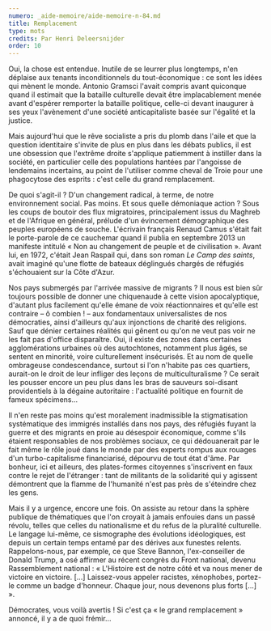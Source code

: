 ```yaml
---
numero: _aide-memoire/aide-memoire-n-84.md
title: Remplacement
type: mots
credits: Par Henri Deleersnijder
order: 10
---
```

Oui, la chose est entendue. Inutile de se leurrer plus longtemps, n'en déplaise aux tenants inconditionnels du tout-économique : ce sont les idées qui mènent le monde. Antonio Gramsci l'avait compris avant quiconque quand il estimait que la bataille culturelle devait être implacablement menée avant d'espérer remporter la bataille politique, celle-ci devant inaugurer à ses yeux l'avènement d'une société anticapitaliste basée sur l'égalité et la justice.

Mais aujourd'hui que le rêve socialiste a pris du plomb dans l'aile et que la question identitaire s'invite de plus en plus dans les débats publics, il est une obsession que l'extrême droite s'applique patiemment à instiller dans la société, en particulier celle des populations hantées par l'angoisse de lendemains incertains, au point de l'utiliser comme cheval de Troie pour une phagocytose des esprits : c'est celle du grand remplacement.

De quoi s'agit-il ? D'un changement radical, à terme, de notre environnement social. Pas moins. Et sous quelle démoniaque action ? Sous les coups de boutoir des flux migratoires, principalement issus du Maghreb et de l'Afrique en général, prélude d'un évincement démographique des peuples européens de souche. L'écrivain français Renaud Camus s'était fait le porte-parole de ce cauchemar quand il publia en septembre 2013 un manifeste intitulé « Non au changement de peuple et de civilisation ». Avant lui, en 1972, c'était Jean Raspail qui, dans son roman _Le Camp des saints_, avait imaginé qu'une flotte de bateaux déglingués chargés de réfugiés s'échouaient sur la Côte d'Azur.

Nos pays submergés par l'arrivée massive de migrants ? Il nous est bien sûr toujours possible de donner une chiquenaude à cette vision apocalyptique, d'autant plus facilement qu'elle émane de voix réactionnaires et qu'elle est contraire – ô combien ! – aux fondamentaux universalistes de nos démocraties, ainsi d'ailleurs qu'aux injonctions de charité des religions. Sauf que dénier certaines réalités qui gênent ou qu'on ne veut pas voir ne les fait pas d'office disparaître. Oui, il existe des zones dans certaines agglomérations urbaines où des autochtones, notamment plus âgés, se sentent en minorité, voire culturellement insécurisés. Et au nom de quelle ombrageuse condescendance, surtout si l'on n'habite pas ces quartiers, aurait-on le droit de leur infliger des leçons de multiculturalisme ? Ce serait les pousser encore un peu plus dans les bras de sauveurs soi-disant providentiels à la dégaine autoritaire : l'actualité politique en fournit de fameux spécimens...

Il n'en reste pas moins qu'est moralement inadmissible la stigmatisation systématique des immigrés installés dans nos pays, des réfugiés fuyant la guerre et des migrants en proie au désespoir économique, comme s'ils étaient responsables de nos problèmes sociaux, ce qui dédouanerait par le fait même le rôle joué dans le monde par des experts rompus aux rouages d'un turbo-capitalisme financiarisé, dépourvu de tout état d'âme. Par bonheur, ici et ailleurs, des plates-formes citoyennes s'inscrivent en faux contre le rejet de l'étranger : tant de militants de la solidarité qui y agissent démontrent que la flamme de l'humanité n'est pas près de s'éteindre chez les gens.

Mais il y a urgence, encore une fois. On assiste au retour dans la sphère publique de thématiques que l'on croyait à jamais enfouies dans un passé révolu, telles que celles du nationalisme et du refus de la pluralité culturelle. Le langage lui-même, ce sismographe des évolutions idéologiques, est depuis un certain temps entamé par des dérives aux funestes relents. Rappelons-nous, par exemple, ce que Steve Bannon, l'ex-conseiller de Donald Trump, a osé affirmer au récent congrès du Front national, devenu Rassemblement national : « L'Histoire est de notre côté et va nous mener de victoire en victoire. \[...] Laissez-vous appeler racistes, xénophobes, portez-le comme un badge d'honneur. Chaque jour, nous devenons plus forts \[...] ».

Démocrates, vous voilà avertis ! Si c'est ça « le grand remplacement » annoncé, il y a de quoi frémir...
